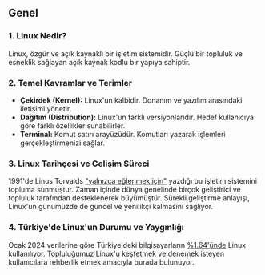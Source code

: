 ## Genel

### 1. Linux Nedir?

Linux, özgür ve açık kaynaklı bir işletim sistemidir. Güçlü bir topluluk ve esneklik sağlayan açık kaynak kodlu bir yapıya sahiptir.

### 2. Temel Kavramlar ve Terimler

- **Çekirdek (Kernel):** Linux'un kalbidir. Donanım ve yazılım arasındaki iletişimi yönetir.
- **Dağıtım (Distribution):** Linux'un farklı versiyonlarıdır. Hedef kullanıcıya göre farklı özellikler sunabilirler.
- **Terminal:** Komut satırı arayüzüdür. Komutları yazarak işlemleri gerçekleştirmenizi sağlar.

### 3. Linux Tarihçesi ve Gelişim Süreci

1991'de Linus Torvalds  ["yalnızca eğlenmek için"](https://tr.wikipedia.org/wiki/Yaln%C4%B1zca_E%C4%9Flenmek_%C4%B0%C3%A7in) yazdığı bu işletim sistemini topluma sunmuştur. Zaman içinde dünya genelinde birçok geliştirici ve topluluk tarafından desteklenerek büyümüştür. Sürekli geliştirme anlayışı, Linux'un günümüzde de güncel ve yenilikçi kalmasini sağlıyor.

### 4. Türkiye'de Linux'un Durumu ve Yaygınlığı

Ocak 2024 verilerine göre Türkiye'deki bilgisayarların [%1.64'ünde](https://gs.statcounter.com/os-market-share/all/turkey) Linux kullanılıyor. Topluluğumuz Linux'u keşfetmek ve denemek isteyen kullanıcılara rehberlik etmek amacıyla burada bulunuyor.
